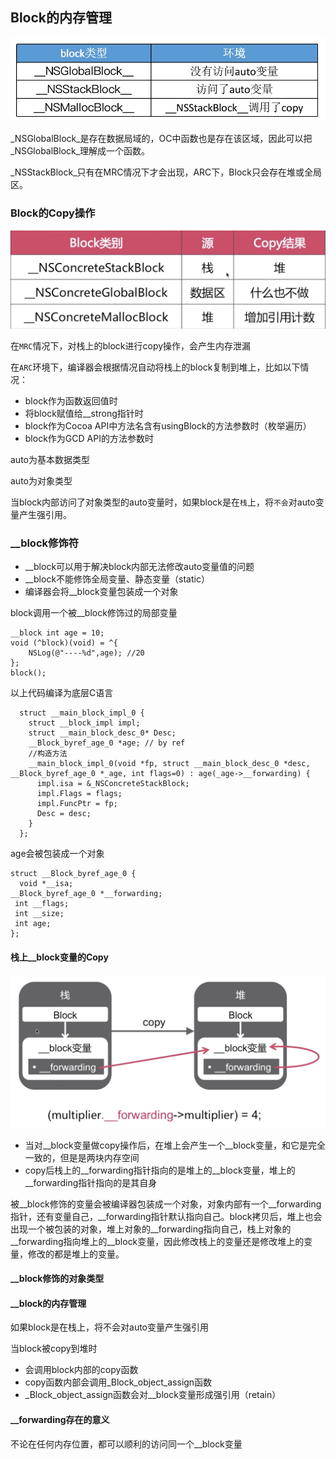 ## Block的内存管理

![block的类型](images/8.png)



_NSGlobalBlock_是存在数据局域的，OC中函数也是存在该区域，因此可以把_NSGlobalBlock_理解成一个函数。

_NSStackBlock_只有在MRC情况下才会出现，ARC下，Block只会存在堆或全局区。

### Block的Copy操作

![3](images/3.png)

在`MRC`情况下，对栈上的block进行copy操作，会产生内存泄漏

在`ARC`环境下，编译器会根据情况自动将栈上的block复制到堆上，比如以下情况：
* block作为函数返回值时
* 将block赋值给__strong指针时
* block作为Cocoa API中方法名含有usingBlock的方法参数时（枚举遍历）
* block作为GCD API的方法参数时

auto为基本数据类型

auto为对象类型

当block内部访问了对象类型的auto变量时，如果block是在`栈`上，将`不会`对auto变量产生强引用。


### __block修饰符

* __block可以用于解决block内部无法修改auto变量值的问题
* __block不能修饰全局变量、静态变量（static）
* 编译器会将__block变量包装成一个对象
  
block调用一个被__block修饰过的局部变量

    __block int age = 10;
    void (^block)(void) = ^{
        NSLog(@"----%d",age); //20
    };
    block();

以上代码编译为底层C语言

      struct __main_block_impl_0 {
        struct __block_impl impl;
        struct __main_block_desc_0* Desc;
        __Block_byref_age_0 *age; // by ref
        //构造方法
        __main_block_impl_0(void *fp, struct __main_block_desc_0 *desc, __Block_byref_age_0 *_age, int flags=0) : age(_age->__forwarding) {
          impl.isa = &_NSConcreteStackBlock;
          impl.Flags = flags;
          impl.FuncPtr = fp;
          Desc = desc;
        }
      };

age会被包装成一个对象

    struct __Block_byref_age_0 {
      void *__isa;
    __Block_byref_age_0 *__forwarding;
     int __flags;
     int __size;
     int age;
    };



#### 栈上__block变量的Copy

![4](images/4.png)

* 当对__block变量做copy操作后，在堆上会产生一个__block变量，和它是完全一致的，但是是两块内存空间
* copy后栈上的__forwarding指针指向的是堆上的__block变量，堆上的__forwarding指针指向的是其自身

被__block修饰的变量会被编译器包装成一个对象，对象内部有一个__forwarding指针，还有变量自己，__forwarding指针默认指向自己。block拷贝后，堆上也会出现一个被包装的对象，堆上对象的__forwarding指向自己，栈上对象的__forwarding指向堆上的__block变量，因此修改栈上的变量还是修改堆上的变量，修改的都是堆上的变量。

#### __block修饰的对象类型


#### __block的内存管理

如果block是在栈上，将不会对auto变量产生强引用

当block被copy到堆时
* 会调用block内部的copy函数
* copy函数内部会调用_Block_object_assign函数
* _Block_object_assign函数会对__block变量形成强引用（retain）

#### __forwarding存在的意义

不论在任何内存位置，都可以顺利的访问同一个__block变量